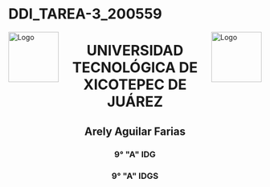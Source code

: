 # DDI_TAREA-3_200559
<p>
<img src=https://github.com/Arely2409/DDI_TAREA-3_200559/assets/84819096/4fbfaafb-4ab3-446c-9875-edd7b1bb0765 alt="Logo" width="100" height="100" align="left"> <img src=https://github.com/Arely2409/DDI_TAREA-3_200559/assets/84819096/d32249cc-2e50-4963-ad86-8ff7c8c37054 alt="Logo" width="100" height="100" align="right"> 
</p>

<P>
  <h1 align="center">UNIVERSIDAD TECNOLÓGICA DE XICOTEPEC DE JUÁREZ</h1>
  <h2 align="center">Arely Aguilar Farias</h2>
  <h3 align="center">9° "A" IDG</h3>
  <h3 align="center"></h3>
  <h3 align="center">9° "A" IDGS</h3>
</P>


